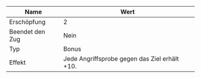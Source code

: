 
| Name            | Wert                                          |
| --------------- | --------------------------------------------- |
| Erschöpfung     | 2                                             |
| Beendet den Zug | Nein                                          |
| Typ             | Bonus                                         |
| Effekt          | Jede Angriffsprobe gegen das Ziel erhält +10. |
